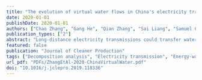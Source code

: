 ```yaml
---
title: "The evolution of virtual water flows in China's electricity transmission network and its driving forces"
date: 2020-01-01
publishDate: 2020-01-01
authors: ["Chao Zhang", "Gang He", "Qian Zhang", "Sai Liang", "Samuel C. Zipper", "Ru Guo", "Xu Zhao", "Lijin Zhong", "Jiao Wang"]
publication_types: ["2"]
abstract: "Long-distance electricity transmissions could transfer water stress associated with electric power generation from the consumption side to the production side. In China, the rapidly growing scale of west-to-east electricity transmission is contributing to rising water stress in the arid northwestern regions. This study investigates the historical evolution and driving forces of virtual water network embodied in inter-provincial electricity transmissions in China during the past decade (2006–2016), measured by both volumetric and stress-weighted water consumption. Results show that electricity production hubs and load centers increasingly diverged in China. Driven by both growing electricity demand in eastern regions and an increasing share of imported electricity, stress-weighted virtual water export from the water-deficient northwestern provinces increased by 120% during the study period. Water efficiency improvements in thermoelectric power generation have offset 35% of the potential growth in total volumetric virtual water transfers, and more than 50% for stress-weighted virtual water transfers. However, the effect of water efficiency improvements has diminished since 2012. Considering China's ambitious plan to boost west-to-east electricity transmissions in the future, increasing the penetration of wind and solar photovoltaic power in electricity mix in northwestern regions should play a more significant role in relieving water stress in major electricity-exporting provinces."
featured: false
publication: "Journal of Cleaner Production"
tags: ["Decomposition analysis", "Electricity transmission", "Energy-water nexus", "Virtual water", "Water footprint"]
url_pdf: "PDFs/ZhangEtAl-2020-ChinaVirtualWater.pdf"
doi: "10.1016/j.jclepro.2019.118336"
---
```


